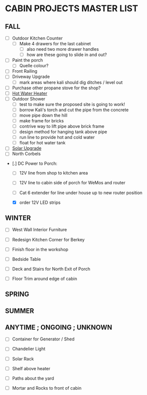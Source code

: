 # CABIN PROJECTS MASTER LIST


## FALL 

- [ ] Outdoor Kitchen Counter 
    - [ ] Make 4 drawers for the last cabinet
        - [ ] also need two more drawer handles
        - [ ] how are these going to slide in and out?
- [ ] Paint the porch 
    - [ ] Quelle colour? 
- [ ] Front Railing 
- [ ] Driveway Upgrade 
    - [ ] mark areas where kali should dig ditches / level out
- [ ] Purchase other propane stove for the shop?
- [ ] [Hot Water Heater](hot-water-system)
- [ ] Outdoor Shower 
    - [ ] test to make sure the proposed site is going to work!
    - [ ] borrow Kali's torch and cut the pipe from the concrete
    - [ ] move pipe down the hill
    - [ ] make frame for bricks
    - [ ] contrive way to lift pipe above brick frame
    - [ ] design method for hanging tank above pipe
    - [ ] run line to provide hot and cold water
    - [ ] float for hot water tank
- [ ] [Solar Upgrade](solar-upgrade)
- [ ] North Corbels 
- [.] DC Power to Porch:
    - [ ] 12V line from shop to kitchen area
    - [ ] 12V line to cabin side of porch for WeMos and router
    - [ ] Cat 6 extender for line under house up to new router position
    - [X] order 12V LED strips


## WINTER 

- [ ] West Wall Interior Furniture 
- [ ] Redesign Kitchen Corner for Berkey 
- [ ] Finish floor in the workshop 
- [ ] Bedside Table 
- [ ] Deck and Stairs for North Exit of Porch 
- [ ] Floor Trim around edge of cabin


## SPRING 




## SUMMER 




## ANYTIME ; ONGOING ; UNKNOWN 


- [ ] Container for Generator / Shed 
- [ ] Chandelier Light 
- [ ] Solar Rack 
- [ ] Shelf above heater 
- [ ] Paths about the yard 
- [ ] Mortar and Rocks to front of cabin


